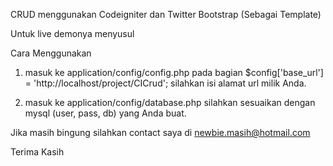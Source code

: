 CRUD menggunakan Codeigniter dan Twitter Bootstrap (Sebagai Template)

Untuk live demonya menyusul

Cara Menggunakan

1. masuk ke application/config/config.php pada bagian $config['base_url']	= 'http://localhost/project/CICrud';
silahkan isi alamat url milik Anda.

2. masuk ke application/config/database.php 
silahkan sesuaikan dengan mysql (user, pass, db) yang Anda buat.

Jika masih bingung silahkan contact saya di newbie.masih@hotmail.com

Terima Kasih 


